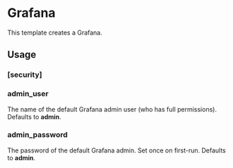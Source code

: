 # Grafana

This template creates a Grafana.

## Usage
### [security]
### admin_user
The name of the default Grafana admin user (who has full permissions). Defaults to **admin**.

### admin_password
The password of the default Grafana admin. Set once on first-run. Defaults to **admin**.

